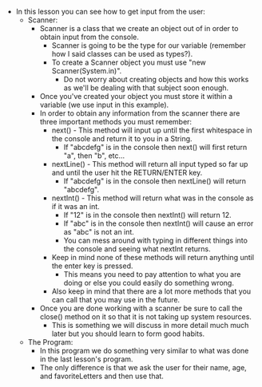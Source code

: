  * In this lesson you can see how to get input from the user:
	 * Scanner:
		 * Scanner is a class that we create an object out of in order to obtain input from the console.
			 * Scanner is going to be the type for our variable (remember how I said classes can be used as types?).
			 * To create a Scanner object you must use "new Scanner(System.in)".
				 * Do not worry about creating objects and how this works as we'll be dealing with that subject soon enough.
		 * Once you've created your object you must store it within a variable (we use input in this example).
		 * In order to obtain any information from the scanner there are three important methods you must remember:
			 * next() - This method will input up until the first whitespace in the console and return it to you in a String.
				 * If "abcdefg" is in the console then next() will first return "a", then "b", etc...
			 * nextLine() - This method will return all input typed so far up and until the user hit the RETURN/ENTER key.
				 * If "abcdefg" is in the console then nextLine() will return "abcdefg".
			 * nextInt() - This method will return what was in the console as if it was an int.
				 * If "12" is in the console then nextInt() will return 12.
				 * If "abc" is in the console then nextInt() will cause an error as "abc" is not an int.
				 * You can mess around with typing in different things into the console and seeing what nextInt returns.
			 * Keep in mind none of these methods will return anything until the enter key is pressed.
				 * This means you need to pay attention to what you are doing or else you could easily do something wrong.
			 * Also keep in mind that there are a lot more methods that you can call that you may use in the future.
		 * Once you are done working with a scanner be sure to call the close() method on it so that it is not taking up system resources.
			 * This is something we will discuss in more detail much much later but you should learn to form good habits.
	 * The Program:
		 * In this program we do something very similar to what was done in the last lesson's program.
		 * The only difference is that we ask the user for their name, age, and favoriteLetters and then use that.
